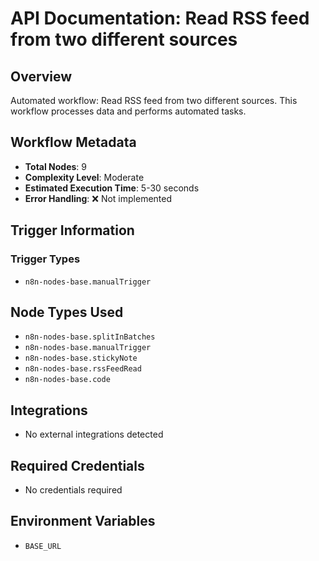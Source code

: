 # API Documentation: Read RSS feed from two different sources

## Overview
Automated workflow: Read RSS feed from two different sources. This workflow processes data and performs automated tasks.

## Workflow Metadata
- **Total Nodes**: 9
- **Complexity Level**: Moderate
- **Estimated Execution Time**: 5-30 seconds
- **Error Handling**: ❌ Not implemented

## Trigger Information
### Trigger Types
- `n8n-nodes-base.manualTrigger`

## Node Types Used
- `n8n-nodes-base.splitInBatches`
- `n8n-nodes-base.manualTrigger`
- `n8n-nodes-base.stickyNote`
- `n8n-nodes-base.rssFeedRead`
- `n8n-nodes-base.code`

## Integrations
- No external integrations detected

## Required Credentials
- No credentials required

## Environment Variables
- `BASE_URL`
